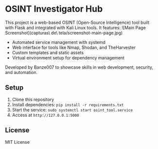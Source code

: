 # OSINT Investigator Hub
This project is a web-based OSINT (Open-Source Intelligence) tool built with Flask and integrated with Kali Linux tools. It features:
  ![Main Page Screenshot](capturas\ de\ tela/screenshot-main-page.jpg) 
  - Automated service management with systemd  
- Web interface for tools like Nmap, Shodan, and TheHarvester
- Custom templates and static assets
- Virtual environment setup for dependency management

Developed by Banze007 to showcase skills in web development, security, and automation.

## Setup
1. Clone this repository
2. Install dependencies: `pip install -r requirements.txt`
3. Start the service: `sudo systemctl start osint_tool.service`
4. Access at `http://127.0.0.1:5000`

## License
MIT License
